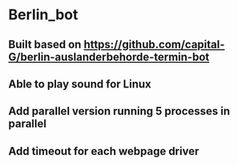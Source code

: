 # Berlin_bot
## Built based on https://github.com/capital-G/berlin-auslanderbehorde-termin-bot
## Able to play sound for Linux 
## Add parallel version running 5 processes in parallel
## Add timeout for each webpage driver

